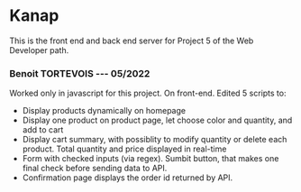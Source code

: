 # Kanap #

This is the front end and back end server for Project 5 of the Web Developer path.

### Benoit TORTEVOIS --- 05/2022 ###

Worked only in javascript for this project. On front-end.
Edited 5 scripts to:
- Display products dynamically on homepage
- Display one product on product page, let choose color and quantity, and add to cart
- Display cart summary, with possiblity to modify quantity or delete each product. Total quantity and price displayed in real-time
- Form with checked inputs (via regex). Sumbit button, that makes one final check before sending data to API.
- Confirmation page displays the order id returned by API.
